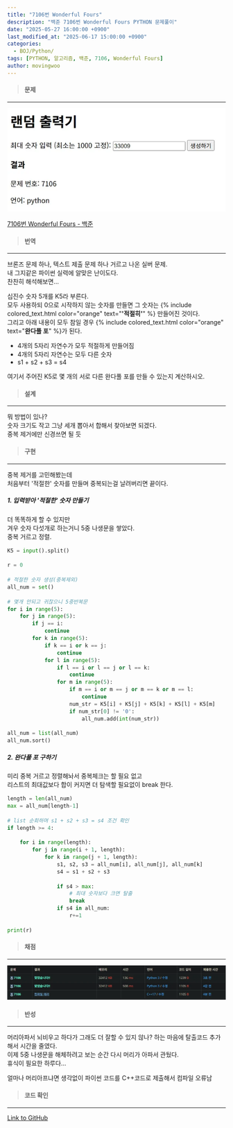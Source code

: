 ```yaml
---
title: "7106번 Wonderful Fours"
description: "백준 7106번 Wonderful Fours PYTHON 문제풀이"
date: "2025-05-27 16:00:00 +0900"
last_modified_at: "2025-06-17 15:00:00 +0900"
categories: 
  - BOJ/Python/
tags: [PYTHON, 알고리즘, 백준, 7106, Wonderful Fours]
author: movingwoo
---
```

> #### 문제  
---  
  
![img01](/assets/images/posts/random-solve/Python/2025-05-27-7106/img01.webp)  
  
[7106번 Wonderful Fours - 백준](https://www.acmicpc.net/problem/7106)  
   
> #### 번역  
---  
  
브론즈 문제 하나, 텍스트 제출 문제 하나 거르고 나온 실버 문제.  
내 그지같은 파이썬 실력에 알맞은 난이도다.  
찬찬히 해석해보면...  
  
십진수 숫자 5개를 K5라 부른다.  
모두 사용하되 0으로 시작하지 않는 숫자를 만들면 그 숫자는 {% include colored_text.html color="orange" text="**'적절히'**" %} 만들어진 것이다.  
그리고 아래 내용이 모두 참일 경우 {% include colored_text.html color="orange" text="**완다풀 포**" %}가 된다.  
- 4개의 5자리 자연수가 모두 적절하게 만들어짐
- 4개의 5자리 자연수는 모두 다른 숫자
- s1 + s2 + s3 = s4  
  
여기서 주어진 K5로 몇 개의 서로 다른 완다풀 포를 만들 수 있는지 계산하시오.  
  
> #### 설계  
---
  
뭐 방법이 있나?  
숫자 크기도 작고 그냥 세개 뽑아서 합해서 찾아보면 되겠다.  
중복 제거에만 신경쓰면 될 듯  
  
> #### 구현  
---  
  
중복 제거를 고민해봤는데  
처음부터 '적절한' 숫자를 만들며 중복되는걸 날려버리면 끝이다.  
  
##### 1. 입력받아 '적절한' 숫자 만들기  
  
더 똑똑하게 할 수 있지만  
겨우 숫자 다섯개로 하는거니 5중 나생문을 쌓았다.  
중복 거르고 정렬.  
  
```python
K5 = input().split()

r = 0

# 적절한 숫자 생성(중복제외)
all_num = set()

# 몇개 안되고 귀찮으니 5중반복문
for i in range(5):
    for j in range(5):
        if j == i:
            continue
        for k in range(5):
            if k == i or k == j:
                continue
            for l in range(5):
                if l == i or l == j or l == k:
                    continue
                for m in range(5):
                    if m == i or m == j or m == k or m == l:
                        continue
                    num_str = K5[i] + K5[j] + K5[k] + K5[l] + K5[m]
                    if num_str[0] != '0':
                        all_num.add(int(num_str))

all_num = list(all_num)
all_num.sort()
```
  
##### 2. 완다풀 포 구하기
  
미리 중복 거르고 정렬해놔서 중복체크는 할 필요 없고  
리스트의 최대값보다 합이 커지면 더 탐색할 필요없이 break 한다.  
  
```python
length = len(all_num)
max = all_num[length-1]

# list 순회하며 s1 + s2 + s3 = s4 조건 확인
if length >= 4:

    for i in range(length):
        for j in range(i + 1, length):
            for k in range(j + 1, length):
                s1, s2, s3 = all_num[i], all_num[j], all_num[k]
                s4 = s1 + s2 + s3

                if s4 > max:
                    # 최대 숫자보다 크면 탈출
                    break
                if s4 in all_num:
                    r+=1

print(r)
```
  
> #### 채점  
---  

![img02](/assets/images/posts/random-solve/Python/2025-05-27-7106/img02.webp)  
  
> #### 반성  
---  
  
머리아파서 뇌비우고 하다가 그래도 더 잘할 수 있지 않나? 하는 마음에 탈출코드 추가해서 시간을 줄였다.  
이제 5중 나생문을 해체하려고 보는 순간 다시 머리가 아파서 관뒀다.  
휴식이 필요한 하루다...  
  
얼마나 머리아프냐면 생각없이 파이썬 코드를 C++코드로 제출해서 컴파일 오류남  
  
> #### 코드 확인   
---  
  
[Link to GitHub](https://raw.githubusercontent.com/movingwoo/movingwoo-snippets/refs/heads/main/random-solve/Python/2025-05-27-7106.py)